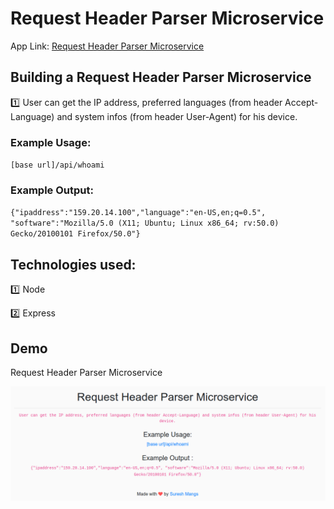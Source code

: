 # Request Header Parser Microservice

App Link: [Request Header Parser Microservice](https://request-header-parser-microservice-xzdp.onrender.com/)

## Building a Request Header Parser Microservice

:one: User can get the IP address, preferred languages (from header Accept-Language) and system infos (from header User-Agent) for his device.

### Example Usage:

`[base url]/api/whoami`

### Example Output:

`{"ipaddress":"159.20.14.100","language":"en-US,en;q=0.5", "software":"Mozilla/5.0 (X11; Ubuntu; Linux x86_64; rv:50.0) Gecko/20100101 Firefox/50.0"}`

## Technologies used:

:one: Node

:two: Express

## Demo

Request Header Parser Microservice

![alt text](./Demo/RequestHeaderParserMicroservice.png "Request Header Parser Microservice")
